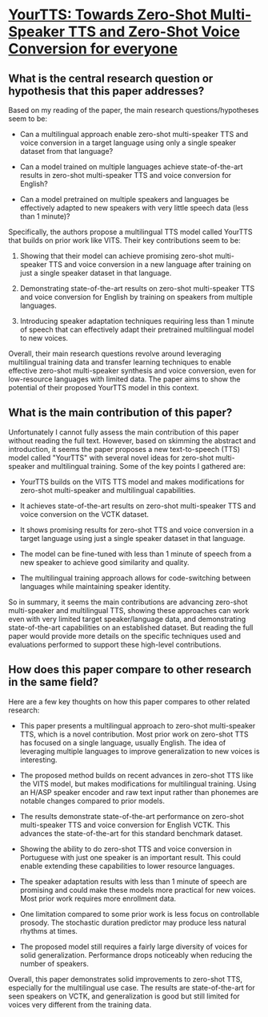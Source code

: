 # [YourTTS: Towards Zero-Shot Multi-Speaker TTS and Zero-Shot Voice   Conversion for everyone](https://arxiv.org/abs/2112.02418)

## What is the central research question or hypothesis that this paper addresses?

 Based on my reading of the paper, the main research questions/hypotheses seem to be:

- Can a multilingual approach enable zero-shot multi-speaker TTS and voice conversion in a target language using only a single speaker dataset from that language? 

- Can a model trained on multiple languages achieve state-of-the-art results in zero-shot multi-speaker TTS and voice conversion for English?

- Can a model pretrained on multiple speakers and languages be effectively adapted to new speakers with very little speech data (less than 1 minute)?

Specifically, the authors propose a multilingual TTS model called YourTTS that builds on prior work like VITS. Their key contributions seem to be:

1) Showing that their model can achieve promising zero-shot multi-speaker TTS and voice conversion in a new language after training on just a single speaker dataset in that language. 

2) Demonstrating state-of-the-art results on zero-shot multi-speaker TTS and voice conversion for English by training on speakers from multiple languages.

3) Introducing speaker adaptation techniques requiring less than 1 minute of speech that can effectively adapt their pretrained multilingual model to new voices.

Overall, their main research questions revolve around leveraging multilingual training data and transfer learning techniques to enable effective zero-shot multi-speaker synthesis and voice conversion, even for low-resource languages with limited data. The paper aims to show the potential of their proposed YourTTS model in this context.


## What is the main contribution of this paper?

 Unfortunately I cannot fully assess the main contribution of this paper without reading the full text. However, based on skimming the abstract and introduction, it seems the paper proposes a new text-to-speech (TTS) model called "YourTTS" with several novel ideas for zero-shot multi-speaker and multilingual training. Some of the key points I gathered are:

- YourTTS builds on the VITS TTS model and makes modifications for zero-shot multi-speaker and multilingual capabilities.

- It achieves state-of-the-art results on zero-shot multi-speaker TTS and voice conversion on the VCTK dataset.

- It shows promising results for zero-shot TTS and voice conversion in a target language using just a single speaker dataset in that language. 

- The model can be fine-tuned with less than 1 minute of speech from a new speaker to achieve good similarity and quality.

- The multilingual training approach allows for code-switching between languages while maintaining speaker identity.

So in summary, it seems the main contributions are advancing zero-shot multi-speaker and multilingual TTS, showing these approaches can work even with very limited target speaker/language data, and demonstrating state-of-the-art capabilities on an established dataset. But reading the full paper would provide more details on the specific techniques used and evaluations performed to support these high-level contributions.


## How does this paper compare to other research in the same field?

 Here are a few key thoughts on how this paper compares to other related research:

- This paper presents a multilingual approach to zero-shot multi-speaker TTS, which is a novel contribution. Most prior work on zero-shot TTS has focused on a single language, usually English. The idea of leveraging multiple languages to improve generalization to new voices is interesting.

- The proposed method builds on recent advances in zero-shot TTS like the VITS model, but makes modifications for multilingual training. Using an H/ASP speaker encoder and raw text input rather than phonemes are notable changes compared to prior models.

- The results demonstrate state-of-the-art performance on zero-shot multi-speaker TTS and voice conversion for English VCTK. This advances the state-of-the-art for this standard benchmark dataset.

- Showing the ability to do zero-shot TTS and voice conversion in Portuguese with just one speaker is an important result. This could enable extending these capabilities to lower resource languages.

- The speaker adaptation results with less than 1 minute of speech are promising and could make these models more practical for new voices. Most prior work requires more enrollment data.

- One limitation compared to some prior work is less focus on controllable prosody. The stochastic duration predictor may produce less natural rhythms at times. 

- The proposed model still requires a fairly large diversity of voices for solid generalization. Performance drops noticeably when reducing the number of speakers.

Overall, this paper demonstrates solid improvements to zero-shot TTS, especially for the multilingual use case. The results are state-of-the-art for seen speakers on VCTK, and generalization is good but still limited for voices very different from the training data.
